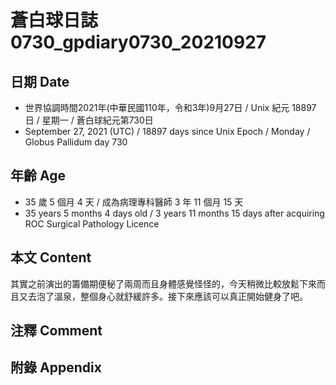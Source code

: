 [_metadata_:encoding]: - "utf-8"
[_metadata_:language]: - "zh-Hant-TW"
[_metadata_:fileformat]: - "markdown"
[_metadata_:MIME_type]: - "text/plain"
[_metadata_:markdown_version]: - "commonmark version 0.30"
[_metadata_:markdown_spec]: - "https://spec.commonmark.org/0.30/"

# 蒼白球日誌0730_gpdiary0730_20210927 #

## 日期 Date ##

* 世界協調時間2021年(中華民國110年，令和3年)9月27日 / Unix 紀元 18897 日 / 星期一 / 蒼白球紀元第730日
* September 27, 2021 (UTC) / 18897 days since Unix Epoch / Monday / Globus Pallidum day 730

## 年齡 Age ##

* 35 歲 5 個月 4 天 / 成為病理專科醫師 3 年 11 個月 15 天
* 35 years 5 months 4 days old / 3 years 11 months 15 days after acquiring ROC Surgical Pathology Licence

## 本文 Content ##

其實之前演出的籌備期便秘了兩周而且身體感覺怪怪的，今天稍微比較放鬆下來而且又去泡了溫泉，整個身心就舒緩許多。接下來應該可以真正開始健身了吧。

## 注釋 Comment ##

## 附錄 Appendix ##

